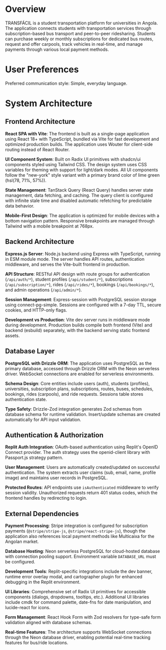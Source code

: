 # Overview

TRANSFÁCIL is a student transportation platform for universities in Angola. The application connects students with transportation services through subscription-based bus transport and peer-to-peer ridesharing. Students can purchase weekly or monthly subscriptions for dedicated bus routes, request and offer carpools, track vehicles in real-time, and manage payments through various local payment methods.

# User Preferences

Preferred communication style: Simple, everyday language.

# System Architecture

## Frontend Architecture

**React SPA with Vite**: The frontend is built as a single-page application using React 18+ with TypeScript, bundled via Vite for fast development and optimized production builds. The application uses Wouter for client-side routing instead of React Router.

**UI Component System**: Built on Radix UI primitives with shadcn/ui components styled using Tailwind CSS. The design system uses CSS variables for theming with support for light/dark modes. All UI components follow the "new-york" style variant with a primary brand color of lime green (hsl(78, 71%, 57%)).

**State Management**: TanStack Query (React Query) handles server state management, data fetching, and caching. The query client is configured with infinite stale time and disabled automatic refetching for predictable data behavior.

**Mobile-First Design**: The application is optimized for mobile devices with a bottom navigation pattern. Responsive breakpoints are managed through Tailwind with a mobile breakpoint at 768px.

## Backend Architecture

**Express.js Server**: Node.js backend using Express with TypeScript, running in ESM module mode. The server handles API routes, authentication middleware, and serves the Vite-built frontend in production.

**API Structure**: RESTful API design with route groups for authentication (`/api/auth/*`), student profiles (`/api/student/*`), subscriptions (`/api/subscription/*`), rides (`/api/rides/*`), bookings (`/api/bookings/*`), and admin operations (`/api/admin/*`).

**Session Management**: Express-session with PostgreSQL session storage using connect-pg-simple. Sessions are configured with a 7-day TTL, secure cookies, and HTTP-only flags.

**Development vs Production**: Vite dev server runs in middleware mode during development. Production builds compile both frontend (Vite) and backend (esbuild) separately, with the backend serving static frontend assets.

## Database Layer

**PostgreSQL with Drizzle ORM**: The application uses PostgreSQL as the primary database, accessed through Drizzle ORM with the Neon serverless driver. WebSocket connections are enabled for serverless environments.

**Schema Design**: Core entities include users (auth), students (profiles), universities, subscription plans, subscriptions, routes, buses, schedules, bookings, rides (carpools), and ride requests. Sessions table stores authentication state.

**Type Safety**: Drizzle-Zod integration generates Zod schemas from database schema for runtime validation. Insert/update schemas are created automatically for API input validation.

## Authentication & Authorization

**Replit Auth Integration**: OAuth-based authentication using Replit's OpenID Connect provider. The auth strategy uses the openid-client library with Passport.js strategy pattern.

**User Management**: Users are automatically created/updated on successful authentication. The system extracts user claims (sub, email, name, profile image) and maintains user records in PostgreSQL.

**Protected Routes**: API endpoints use `isAuthenticated` middleware to verify session validity. Unauthorized requests return 401 status codes, which the frontend handles by redirecting to login.

## External Dependencies

**Payment Processing**: Stripe integration is configured for subscription payments (`@stripe/stripe-js`, `@stripe/react-stripe-js`), though the application also references local payment methods like Multicaixa for the Angolan market.

**Database Hosting**: Neon serverless PostgreSQL for cloud-hosted database with connection pooling support. Environment variable `DATABASE_URL` must be configured.

**Development Tools**: Replit-specific integrations include the dev banner, runtime error overlay modal, and cartographer plugin for enhanced debugging in the Replit environment.

**UI Libraries**: Comprehensive set of Radix UI primitives for accessible components (dialogs, dropdowns, tooltips, etc.). Additional UI libraries include cmdk for command palette, date-fns for date manipulation, and lucide-react for icons.

**Form Management**: React Hook Form with Zod resolvers for type-safe form validation aligned with database schemas.

**Real-time Features**: The architecture supports WebSocket connections through the Neon database driver, enabling potential real-time tracking features for bus/ride locations.